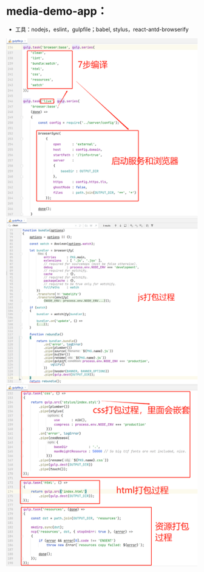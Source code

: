 # media-demo-app：
 - 工具：nodejs，eslint，gulpfile；babel, stylus，react-antd-browserify
 
 
 ![](.2-前端app的gulp编译_images/2f9d5652.png)
 ![](.2-前端app的gulp编译_images/e068bf3b.png)
 ![](.2-前端app的gulp编译_images/a06c10d7.png)
 